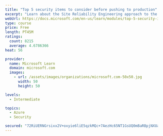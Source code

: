 ```yaml
---
title: "Top 5 security items to consider before pushing to production"
excerpt: "Learn about the Site Reliability Engineering approach to the challenge of assuring reliability and gain a better understanding of why it matters."
webUrl: https://docs.microsoft.com/en-us/learn/modules/top-5-security-items-to-consider/
type: course
price: Free
length: PT45M
ratings:
  count: 8215
  average: 4.6786366
heat: 56

provider:
  name: Microsoft Learn
  domain: microsoft.com
  images:
    - url: /assets/images/organizations/microsoft.com-50x50.jpg
      width: 50
      height: 50

levels:
  - Intermediate

topics:
  - Azure
  - Security

secured: "72RiUERNGrsixx2V+oxyie6liE5qzkMQc+7AezHc65NT1GsUQ0mBaRBpjNXUazOd7spzBxnvc0rd0leLy81uK+XY34BspB1ZiYkwb/i3KGKa6Ulx0EFtdyrofJeMgiFzQQSdOW8jNnSDYicDtIA204UKT9VNoqA/DUPLoWfeismMCeiASiV2dxranVsH3ZjYDmFiNsR7On9CYigru04ijoG4bFPEeJEeasX2d2sUucl0EIyM+9KgIX+qQJvIkjpncxafwt2RgDGP+eGRk5Ayo25UoMhmHo3c83a+98rqBmZ95yfH1L1/bNa9HSWxzfhPfE38DhnH9rqcE6Zm2fI04QFBXxhd5v1aCfEOY+lNJKfJg/w1y8W5YjzLvZyMbPHT4ZeKf1DbEIYQeVXkQbVx9tspYDD7IfFp3ESQkVu44VY=;Qr2SssnQBsvBLPrk9G/tCA=="
---
```


